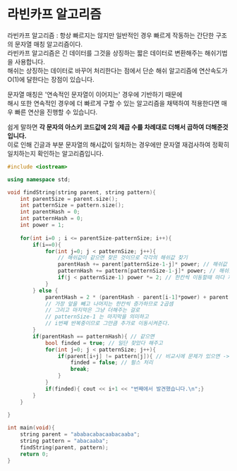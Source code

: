 # 라빈카프 알고리즘   
라빈카프 알고리즘 : 항상 빠르지는 않지만 일반적인 경우 빠르게 작동하는 간단한 구조의 문자열 매칭 알고리즘이다.       
라빈카프 알고리즘은 긴 데이터를 그것을 상징하는 짧은 데이터로 변환해주는 해쉬기법을 사용합니다.      
해쉬는 상징하는 데이터로 바꾸어 처리한다는 점에서 단순 해쉬 알고리즘에 연산속도가 O(1)에 달한다는 장점이 있습니다.     
   
문자열 매칭은 '연속적인 문자열이 이어지는' 경우에 기반하기 때문에    
해시 또한 연속적인 경우에 더 빠르게 구할 수 있는 알고리즘을 채택하여 적용한다면 매우 빠른 연산을 진행할 수 있습니다.   

쉽게 말하면 **각 문자의 아스키 코드값에 2의 제곱 수를 차례대로 더해서 곱하여 더해준것입니다.**      
이로 인해 긴글과 부분 문자열의 해시값이 일치하는 경우에만 문자열 재검사하여 정확히 일치하는지 확인하는 알고리즘입니다.   

```c++
#include <iostream>

using namespace std;

void findString(string parent, string pattern){
    int parentSize = parent.size();
    int patternSize = pattern.size();
    int parentHash = 0;
    int patternHash = 0;
    int power = 1;
    
    for(int i=0 ; i <= parentSize-patternSize; i++){
        if(i==0){
            for(int j=0; j < patternSize; j++){
                // 해쉬값이 같으면 찾은 것이므로 각각의 해쉬값 찾기
                parentHash += parent[patternSize-1-j]* power; // 해쉬값
                patternHash += pattern[patternSize-1-j]* power; // 해쉬값
                if(j < patternSize-1) power *= 2; // 한칸씩 이동할때 마다 제곱 증가.
            }
        } else {
            parentHash = 2 * (parentHash - parent[i-1]*power) + parent[patternSize-1+i];
            // 가장 앞을 빼고 나머지는 한칸씩 증가하므로 2곱셈
            // 그리고 마지막은 그냥 더해주는 걸로
            // patternSize-1 는 마지막을 의미하고
            // i번째 반복중이므로 그만큼 추가로 이동시켜준다.
        }
        if(parentHash == patternHash){ // 같으면
            bool finded = true; // 일단 찾았다 해주고
            for(int j=0; j < patternSize; j++){
                if(parent[i+j] != pattern[j]){ // 비교시에 문제가 있으면 -> 해쉬값이 같은 값으로 나올 경우도 있으므로
                    finded = false; // 펄스 처리
                    break;
                }
            }
            if(finded){ cout << i+1 << "번째에서 발견했습니다.\n";}
        }
    }
    
}

int main(void){
    string parent = "ababacabacaabacaaba";
    string pattern = "abacaaba";
    findString(parent, pattern);
    return 0;
}


```

